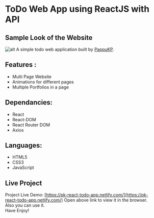 # ToDo Web App using ReactJS with API

## Sample Look of the Website

![alt](https://cdn.discordapp.com/attachments/579784126807146508/761851315172147200/unknown.png)
A simple todo web application built by [PappuKP](https://www.linkedin.com/in/pappu-kumar-pashi-75977a172/). 

## Features :
- Multi Page Website
- Animations for different pages
- Multiple Portfolios in a page

## Dependancies:
- React
- React-DOM
- React Router DOM
- Axios

## Languages:
- HTML5
- CSS3
- JavaScript

## Live Project 
Project Live Demo: [https://pk-react-todo-app.netlify.com/](https://pk-react-todo-app.netlify.com/) 
Open above link to view it in the browser. <br />
Also you can use it. <br />
Have Enjoy!
